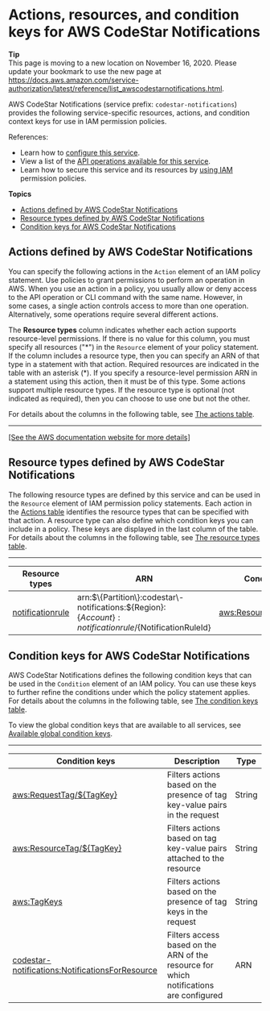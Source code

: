 # Actions, resources, and condition keys for AWS CodeStar Notifications<a name="list_awscodestarnotifications"></a>

**Tip**  
This page is moving to a new location on November 16, 2020\. Please update your bookmark to use the new page at [https://docs\.aws\.amazon\.com/service\-authorization/latest/reference/list\_awscodestarnotifications\.html](https://docs.aws.amazon.com/service-authorization/latest/reference/list_awscodestarnotifications.html)\. 

AWS CodeStar Notifications \(service prefix: `codestar-notifications`\) provides the following service\-specific resources, actions, and condition context keys for use in IAM permission policies\.

References:
+ Learn how to [configure this service](https://docs.aws.amazon.com/codestar-notifications/latest/userguide/welcome.html)\.
+ View a list of the [API operations available for this service](https://docs.aws.amazon.com/codestar-notifications/latest/APIReference/Welcome.html)\.
+ Learn how to secure this service and its resources by [using IAM](https://docs.aws.amazon.com/codestar-notifications/latest/userguide/security.html) permission policies\.

**Topics**
+ [Actions defined by AWS CodeStar Notifications](#awscodestarnotifications-actions-as-permissions)
+ [Resource types defined by AWS CodeStar Notifications](#awscodestarnotifications-resources-for-iam-policies)
+ [Condition keys for AWS CodeStar Notifications](#awscodestarnotifications-policy-keys)

## Actions defined by AWS CodeStar Notifications<a name="awscodestarnotifications-actions-as-permissions"></a>

You can specify the following actions in the `Action` element of an IAM policy statement\. Use policies to grant permissions to perform an operation in AWS\. When you use an action in a policy, you usually allow or deny access to the API operation or CLI command with the same name\. However, in some cases, a single action controls access to more than one operation\. Alternatively, some operations require several different actions\.

The **Resource types** column indicates whether each action supports resource\-level permissions\. If there is no value for this column, you must specify all resources \("\*"\) in the `Resource` element of your policy statement\. If the column includes a resource type, then you can specify an ARN of that type in a statement with that action\. Required resources are indicated in the table with an asterisk \(\*\)\. If you specify a resource\-level permission ARN in a statement using this action, then it must be of this type\. Some actions support multiple resource types\. If the resource type is optional \(not indicated as required\), then you can choose to use one but not the other\.

For details about the columns in the following table, see [The actions table](reference_policies_actions-resources-contextkeys.md#actions_table)\.


****  
[\[See the AWS documentation website for more details\]](http://docs.aws.amazon.com/IAM/latest/UserGuide/list_awscodestarnotifications.html)

## Resource types defined by AWS CodeStar Notifications<a name="awscodestarnotifications-resources-for-iam-policies"></a>

The following resource types are defined by this service and can be used in the `Resource` element of IAM permission policy statements\. Each action in the [Actions table](#awscodestarnotifications-actions-as-permissions) identifies the resource types that can be specified with that action\. A resource type can also define which condition keys you can include in a policy\. These keys are displayed in the last column of the table\. For details about the columns in the following table, see [The resource types table](reference_policies_actions-resources-contextkeys.md#resources_table)\.


****  

| Resource types | ARN | Condition keys | 
| --- | --- | --- | 
|   [ notificationrule ](https://docs.aws.amazon.com/codestar-notifications/latest/userguide/security_iam_service-with-iam.html)  |  arn:$\{Partition\}:codestar\-notifications:$\{Region\}:$\{Account\}:notificationrule/$\{NotificationRuleId\}  |   [ aws:ResourceTag/$\{TagKey\} ](#awscodestarnotifications-aws_ResourceTag___TagKey_)   | 

## Condition keys for AWS CodeStar Notifications<a name="awscodestarnotifications-policy-keys"></a>

AWS CodeStar Notifications defines the following condition keys that can be used in the `Condition` element of an IAM policy\. You can use these keys to further refine the conditions under which the policy statement applies\. For details about the columns in the following table, see [The condition keys table](reference_policies_actions-resources-contextkeys.md#context_keys_table)\.

To view the global condition keys that are available to all services, see [Available global condition keys](reference_policies_condition-keys.html#AvailableKeys)\.


****  

| Condition keys | Description | Type | 
| --- | --- | --- | 
|   [ aws:RequestTag/$\{TagKey\} ](https://docs.aws.amazon.com/IAM/latest/UserGuide/reference_policies_condition-keys.html#condition-keys-requesttag)  | Filters actions based on the presence of tag key\-value pairs in the request | String | 
|   [ aws:ResourceTag/$\{TagKey\} ](https://docs.aws.amazon.com/IAM/latest/UserGuide/reference_policies_condition-keys.html#condition-keys-resourcetag)  | Filters actions based on tag key\-value pairs attached to the resource | String | 
|   [ aws:TagKeys ](https://docs.aws.amazon.com/IAM/latest/UserGuide/reference_policies_condition-keys.html#condition-keys-tagkeys)  | Filters actions based on the presence of tag keys in the request | String | 
|   [ codestar\-notifications:NotificationsForResource ](https://docs.aws.amazon.com/codestar-notifications/latest/userguide/security_iam_id-based-policy-examples.html)  | Filters access based on the ARN of the resource for which notifications are configured | ARN | 